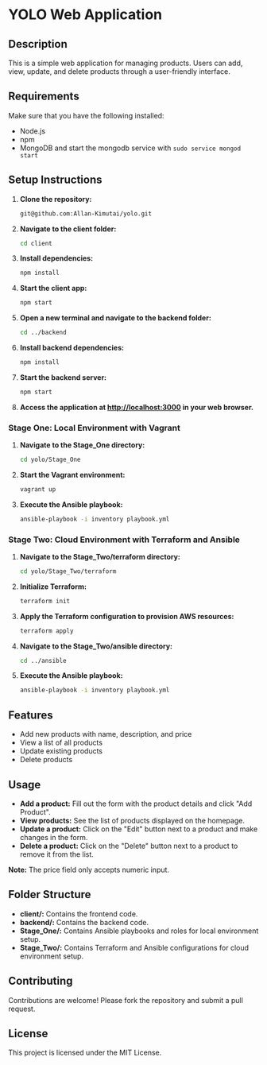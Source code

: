 # YOLO Web Application

## Description

This is a simple web application for managing products. Users can add, view, update, and delete products through a user-friendly interface.

## Requirements

Make sure that you have the following installed:

- Node.js
- npm
- MongoDB and start the mongodb service with `sudo service mongod start`

## Setup Instructions

1. **Clone the repository:**

    ```sh
    git@github.com:Allan-Kimutai/yolo.git
    ```

2. **Navigate to the client folder:**

    ```sh
    cd client
    ```

3. **Install dependencies:**

    ```sh
    npm install
    ```

4. **Start the client app:**

    ```sh
    npm start
    ```

5. **Open a new terminal and navigate to the backend folder:**

    ```sh
    cd ../backend
    ```

6. **Install backend dependencies:**

    ```sh
    npm install
    ```

7. **Start the backend server:**

    ```sh
    npm start
    ```

8. **Access the application at [http://localhost:3000](http://localhost:3000) in your web browser.**

### Stage One: Local Environment with Vagrant

1. **Navigate to the Stage_One directory:**

    ```sh
    cd yolo/Stage_One
    ```

2. **Start the Vagrant environment:**

    ```sh
    vagrant up
    ```

3. **Execute the Ansible playbook:**

    ```sh
    ansible-playbook -i inventory playbook.yml
    ```

### Stage Two: Cloud Environment with Terraform and Ansible

1. **Navigate to the Stage_Two/terraform directory:**

    ```sh
    cd yolo/Stage_Two/terraform
    ```

2. **Initialize Terraform:**

    ```sh
    terraform init
    ```

3. **Apply the Terraform configuration to provision AWS resources:**

    ```sh
    terraform apply
    ```

4. **Navigate to the Stage_Two/ansible directory:**

    ```sh
    cd ../ansible
    ```

5. **Execute the Ansible playbook:**

    ```sh
    ansible-playbook -i inventory playbook.yml
    ```

## Features

- Add new products with name, description, and price
- View a list of all products
- Update existing products
- Delete products

## Usage

- **Add a product:** Fill out the form with the product details and click "Add Product".
- **View products:** See the list of products displayed on the homepage.
- **Update a product:** Click on the "Edit" button next to a product and make changes in the form.
- **Delete a product:** Click on the "Delete" button next to a product to remove it from the list.

**Note:** The price field only accepts numeric input.

## Folder Structure
- **client/:** Contains the frontend code.
- **backend/:** Contains the backend code.
- **Stage_One/:** Contains Ansible playbooks and roles for local environment setup.
- **Stage_Two/:** Contains Terraform and Ansible configurations for cloud environment setup.


## Contributing

Contributions are welcome! Please fork the repository and submit a pull request.

## License

This project is licensed under the MIT License.
